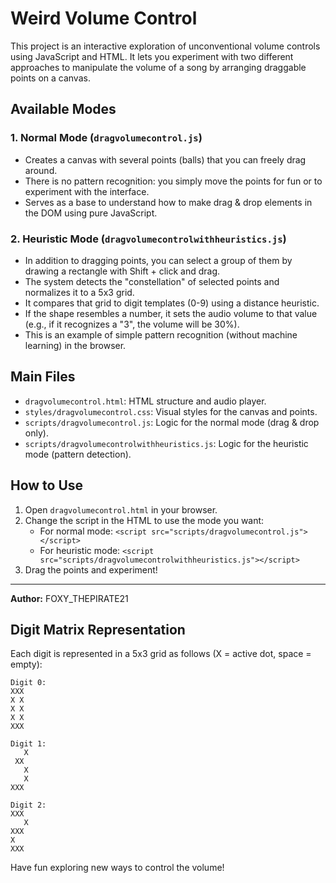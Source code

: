 # Weird Volume Control

This project is an interactive exploration of unconventional volume controls using JavaScript and HTML. It lets you experiment with two different approaches to manipulate the volume of a song by arranging draggable points on a canvas.

## Available Modes

### 1. Normal Mode (`dragvolumecontrol.js`)
- Creates a canvas with several points (balls) that you can freely drag around.
- There is no pattern recognition: you simply move the points for fun or to experiment with the interface.
- Serves as a base to understand how to make drag & drop elements in the DOM using pure JavaScript.

### 2. Heuristic Mode (`dragvolumecontrolwithheuristics.js`)
- In addition to dragging points, you can select a group of them by drawing a rectangle with Shift + click and drag.
- The system detects the "constellation" of selected points and normalizes it to a 5x3 grid.
- It compares that grid to digit templates (0-9) using a distance heuristic.
- If the shape resembles a number, it sets the audio volume to that value (e.g., if it recognizes a "3", the volume will be 30%).
- This is an example of simple pattern recognition (without machine learning) in the browser.

## Main Files
- `dragvolumecontrol.html`: HTML structure and audio player.
- `styles/dragvolumecontrol.css`: Visual styles for the canvas and points.
- `scripts/dragvolumecontrol.js`: Logic for the normal mode (drag & drop only).
- `scripts/dragvolumecontrolwithheuristics.js`: Logic for the heuristic mode (pattern detection).

## How to Use
1. Open `dragvolumecontrol.html` in your browser.
2. Change the script in the HTML to use the mode you want:
   - For normal mode: `<script src="scripts/dragvolumecontrol.js"></script>`
   - For heuristic mode: `<script src="scripts/dragvolumecontrolwithheuristics.js"></script>`
3. Drag the points and experiment!

---

**Author:** FOXY_THEPIRATE21


## Digit Matrix Representation

Each digit is represented in a 5x3 grid as follows (X = active dot, space = empty):

```
Digit 0:
XXX
X X
X X
X X
XXX

Digit 1:
   X
 XX
   X
   X
XXX

Digit 2:
XXX
   X
XXX
X  
XXX
```

Have fun exploring new ways to control the volume!